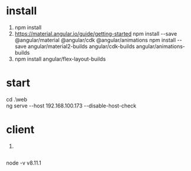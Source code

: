 # install 



1. npm install
2. https://material.angular.io/guide/getting-started
        npm install --save @angular/material @angular/cdk @angular/animations
        npm install --save angular/material2-builds angular/cdk-builds angular/animations-builds
3. npm install angular/flex-layout-builds

# start 
  
cd .\web\
ng serve --host 192.168.100.173 --disable-host-check

# client

1. 

```Typescript


```

node -v
v8.11.1